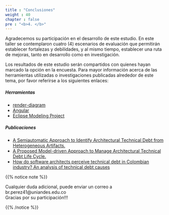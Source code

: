 ```yaml
---
title : "Conclusiones"
weight : 40
chapter : false
pre : "<b>4. </b>"
---
```


Agradecemos su participación en el desarrollo de este estudio. En este taller se contemplaron cuatro (4) escenarios de evaluación que permitirán establecer fortalezas y debilidades, y al mismo tiempo, establecer una ruta de mejoras, tanto en desarrollo como en investigación.

Los resultados de este estudio serán compartidos con quienes hayan marcado la opción en la encuesta. Para mayor información acerca de las herramientas utilizadas o investigaciones publicadas alrededor de este tema, por favor referirse a los siguientes enlaces:

##### Herramientas

* [render-diagram](https://laingsimon.github.io/render-diagram/)
* [Angular](https://angular.io/)
* [Eclipse Modeling Project](https://projects.eclipse.org/projects/modeling)

##### Publicaciones 
  
- [A Semiautomatic Approach to Identify Architectural Technical Debt from Heterogeneous Artifacts.](https://link.springer.com/chapter/10.1007/978-3-030-59155-7_1)
- [A Proposed Model-driven Approach to Manage Architectural Technical Debt Life Cycle.](https://ieeexplore.ieee.org/abstract/document/8786037/)
- [How do software architects perceive technical debt in Colombian industry? An analysis of technical debt causes](https://iopscience.iop.org/article/10.1088/1742-6596/1513/1/012003/meta)


{{% notice note %}}
<p style='text-align: left;'>
Cualquier duda adicional, puede enviar un correo a br.perez41@uniandes.edu.co
<br/>
Gracias por su participación!!!</p>
{{% /notice %}}